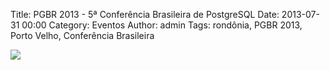 Title: PGBR 2013 - 5ª Conferência Brasileira de PostgreSQL
Date: 2013-07-31 00:00
Category: Eventos
Author: admin
Tags: rondônia, PGBR 2013, Porto Velho, Conferência Brasileira

[![](../images/20130731.jpg)](http://pgbr.postgresql.org.br/)
